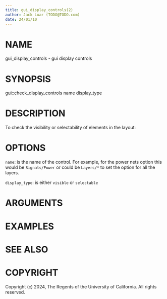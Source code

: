 ```yaml
---
title: gui_display_controls(2)
author: Jack Luar (TODO@TODO.com)
date: 24/01/10
---
```


# NAME

gui_display_controls - gui display controls

# SYNOPSIS

gui::check_display_controls 
       name 
       display_type 


# DESCRIPTION

To check the visibility or selectability of elements in the layout:

# OPTIONS

`name`:  is the name of the control. For example, for the power nets option this would be ``Signals/Power`` or could be ``Layers/*`` to set the option for all the layers.

`display_type`:  is either ``visible`` or ``selectable``

# ARGUMENTS

# EXAMPLES

# SEE ALSO

# COPYRIGHT

Copyright (c) 2024, The Regents of the University of California. All rights reserved.
